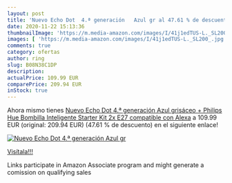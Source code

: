 ```yaml
---
layout: post
title: 'Nuevo Echo Dot  4.ª generación   Azul gr al 47.61 % de descuento'
date: 2020-11-22 15:13:36
thumbnailImage: 'https://m.media-amazon.com/images/I/41j1edTUS-L._SL200_.jpg'
images: [ 'https://m.media-amazon.com/images/I/41j1edTUS-L._SL200_.jpg' ]
comments: true
category: ofertas
author: ring
slug: B08N38C1DP
description:
actualPrice: 109.99 EUR
comparePrice: 209.94 EUR
inStock: true
---
```


Ahora mismo tienes [Nuevo Echo Dot  4.ª generación   Azul grisáceo + Philips Hue Bombilla Inteligente Starter Kit  2x E27   compatible con Alexa](https://www.amazon.es/dp/B08N38C1DP/?tag=tolees-21) a 109.99 EUR (original: 209.94 EUR) (47.61 %  de descuento) en el siguiente enlace!

[![Nuevo Echo Dot  4.ª generación   Azul gr](https://m.media-amazon.com/images/I/41j1edTUS-L._SL200_.jpg)](https://www.amazon.es/dp/B08N38C1DP/?tag=tolees-21)

[Visítala!!!](https://www.amazon.es/dp/B08N38C1DP/?tag=tolees-21)

Links participate in Amazon Associate program and might generate a comission on qualifying sales
